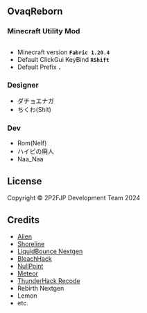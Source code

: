 ## OvaqReborn
### Minecraft Utility Mod

##
- Minecraft version **```Fabric 1.20.4```**
- Default ClickGui KeyBind **```RShift```**
- Default Prefix **```.```**

### Designer
- ダチョエナガ
- ちくわ(Shit)

### Dev
- Rom(Nelf)
- ハイピの廃人
- Naa_Naa

## License
Copyright © 2P2FJP Development Team 2024
## Credits
- [Alien](https://github.com/iM4dCat/Alien)
- [Shoreline](https://github.com/HelianthusMC/Shoreline-Client)
- [LiquidBounce Nextgen](https://github.com/CCBlueX/LiquidBounce)
- [BleachHack](https://github.com/BleachDev/BleachHack)
- [NullPoint](https://github.com/KgDW/NullPoint-Fabric)
- [Meteor](https://github.com/MeteorDevelopment/meteor-client)
- [ThunderHack Recode](https://github.com/Pan4ur/ThunderHack-Recode)
- Rebirth Nextgen
- Lemon
- etc.  
